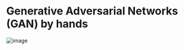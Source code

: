 # Generative Adversarial Networks (GAN) by hands

![image](https://user-images.githubusercontent.com/49230518/125353169-e0a6d300-e36a-11eb-909a-0a56e9fb8d18.png)
